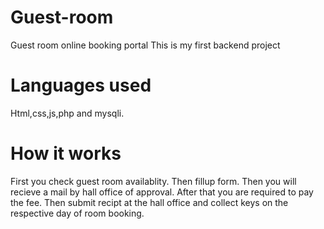 # Guest-room
Guest room online booking portal
This is my first backend project
# Languages used
Html,css,js,php and mysqli.
# How it works
First you check guest room availablity. 
Then fillup form. 
Then you will recieve a mail by hall office of approval. 
After that you are required to pay the fee. 
Then submit recipt at the hall office and collect keys on the respective day of room booking.